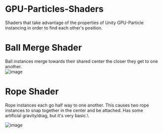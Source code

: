 # GPU-Particles-Shaders

Shaders that take advantage of the properties of Unity GPU-Particle instancing in order to find each other's position.

# Ball Merge Shader

Ball instances merge towards their shared center the closer they get to one another.\
![image](https://github.com/user-attachments/assets/09bbd97b-15f8-4336-b44c-652984d26e1c)

# Rope Shader

Rope instances each go half way to one another. This causes two rope instances to snap together in the center and be attached.
Has some artificial gravity/drag, but it's very basic.\

![image](https://github.com/user-attachments/assets/1d491ca3-cdae-4f5a-9d41-d27948e828a5)
